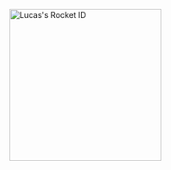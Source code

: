 <a href="https://app.rocketseat.com.br/me/kazehayadev"><img src="https://app.rocketseat.com.br/api/rocketid/share?slug=kazehayadev&type=card" width="270" alt="Lucas's Rocket ID"/></a>
